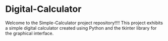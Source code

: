 # Digital-Calculator
Welcome to the Simple-Calculator project repository!!!! This project exhibits a simple  digital calculator created using Python and the tkinter library for the graphical interface.
